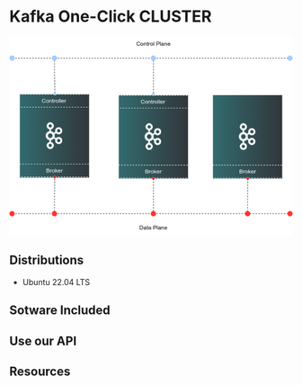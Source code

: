 # Kafka One-Click CLUSTER
![kafka-cluster.png](images/kafka-cluster.png)

## Distributions

- Ubuntu 22.04 LTS

## Sotware Included

## Use our API

## Resources